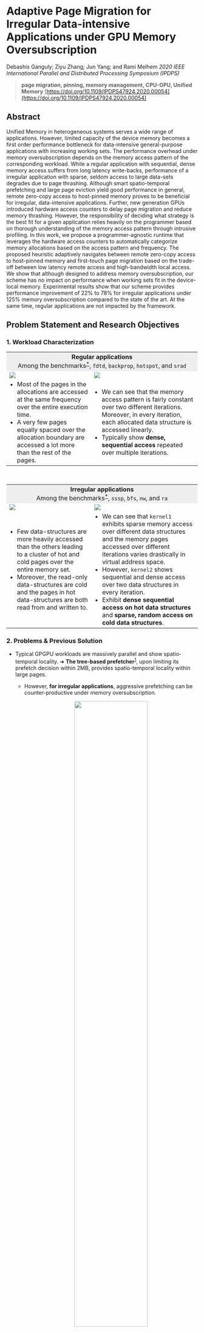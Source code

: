<script type="text/x-mathjax-config">
MathJax.Hub.Config({
  tex2jax: {inlineMath: [['$','$'], ['\\(','\\)']]}
});
</script>
<script src='https://cdnjs.cloudflare.com/ajax/libs/mathjax/2.7.5/latest.js?config=TeX-MML-AM_CHTML' async></script>

# Adaptive Page Migration for Irregular Data-intensive Applications under GPU Memory Oversubscription
Debashis Ganguly; Ziyu Zhang; Jun Yang; and Rami Melhem
*2020 IEEE International Parallel and Distributed Processing Symposium (IPDPS)*
> **page migration, pinning, memory management, CPU-GPU, Unified Memory**
> [https://doi.org/10.1109/IPDPS47924.2020.00054](https://doi.org/10.1109/IPDPS47924.2020.00054)

## Abstract
Unified Memory in heterogeneous systems serves a wide range of applications. However, limited capacity of the device memory becomes a first order performance bottleneck for data-intensive general-purpose applications with increasing working sets. The performance overhead under memory oversubscription depends on the memory access pattern of the corresponding workload. While a regular application with sequential, dense memory access suffers from long latency write-backs, performance of a irregular application with sparse, seldom access to large data-sets degrades due to page thrashing. Although smart spatio-temporal prefetching and large page eviction yield good performance in general, remote zero-copy access to host-pinned memory proves to be beneficial for irregular, data-intensive applications. Further, new generation GPUs introduced hardware access counters to delay page migration and reduce memory thrashing. However, the responsibility of deciding what strategy is the best fit for a given application relies heavily on the programmer based on thorough understanding of the memory access pattern through intrusive profiling. In this work, we propose a programmer-agnostic runtime that leverages the hardware access counters to automatically categorize memory allocations based on the access pattern and frequency. The proposed heuristic adaptively navigates between remote zero-copy access to host-pinned memory and first-touch page migration based on the trade-off between low latency remote access and high-bandwidth local access. We show that although designed to address memory oversubscription, our scheme has no impact on performance when working sets fit in the device-local memory. Experimental results show that our scheme provides performance improvement of 22% to 78% for irregular applications under 125% memory oversubscription compared to the state of the art. At the same time, regular applications are not impacted by the framework.

## Problem Statement and Research Objectives
### 1. Workload Characterization
<table width="100%">
  <tbody>
    <tr style="background-color:#EEE;">
      <td colspan="2" align="center"><b>Regular applications</b>
      <br> Among the benchmarks<sup><a name="fr" href="#fn">*</a></sup>, <code>fdtd</code>, <code>backprop</code>, <code>hotspot</code>, and <code>srad</code></td>
    </tr>
    <tr>
      <td><img src="./img/1.png">
      <td><img src="./img/2.png">
    </tr>
    <tr>
    <td><ul style="padding-left:20px; margin:0;"><li>Most of the pages in the allocations are accessed at the same frequency over the entire execution time.</li>
    <li>A very few pages equally spaced over the allocation boundary are accessed a lot more than the rest of the pages.</li></ul>
    <td><ul style="padding-left:20px; margin:0;"><li>We can see that the memory access pattern is fairly constant over two different iterations. Moreover, in every iteration, each allocated data structure is accessed linearly.</li>
    <li>Typically show <b>dense, sequential access</b> repeated over multiple iterations.</li></ul>
    </tr>
  </tbody>
</table>

<br>

<table width="100%">
  <tbody>
    <tr style="background-color:#EEE;">
      <td colspan="2" align="center"><b>Irregular applications</b>
      <br> Among the benchmarks<sup><a name="fr_" href="#fn">*</a></sup>, <code>sssp</code>, <code>bfs</code>, <code>nw</code>, and <code>ra</code></td>
    </tr>
    <tr>
      <td><img src="./img/3.png">
      <td><img src="./img/4.png">
    </tr>
    <tr>
    <td><ul style="padding-left:20px; margin:0;"><li>Few data-structures are more heavily accessed than the others leading to a cluster of hot and cold pages over the entire memory set.</li>
    <li>Moreover, the read-only data-structures are cold and the pages in hot data-structures are both read from and written to.</li></ul>
    <td><ul style="padding-left:20px; margin:0;"><li>We can see that <code>kernel1</code> exhibits sparse memory access over different data structures and the memory pages accessed over different iterations varies drastically in virtual address space.</li>
    <li>However, <code>kernel2</code> shows sequential and dense access over two data structures in every iteration.</li>
    <li>Exhibit <b>dense sequential access on hot data structures</b> and <b>sparse, random access on cold data structures</b>.</li></ul>
    </tr>
  </tbody>
</table>

### 2. Problems & Previous Solution
* Typical GPGPU workloads are massively parallel and show spatio-temporal locality.
  ➔ **The tree-based prefetcher**<sup><a name="fr1" href="#fn1">1</a></sup>, upon limiting its prefetch decision within 2MB, provides spatio-temporal locality within large pages.
  * However, **for irregular applications**, aggressive prefetching can be counter-productive under memory oversubscription.
    <p align="center" style="padding:0; margin:0;"><img src="./img/5.png" width="65%"></p>

    >To emulate memory oversubscription, working sets of the workloads are not scaled, rather the total free space is controlled by allocating dummy `cudaMalloc`ed variables because `cudaMalloc`ed allocations are pinned and not selected for eviction.

* Usage of host-pinned **"Zero-copy"**<sup><a name="fr2" href="#fn2">2</a></sup> memory buffers is suggested in both `CUDA` and `OpenCL` for irregular applications with sparse, rare access to large data.
  * As no data is copied to the device memory, it prevents memory oversubscription
  * Sparse accesses benefit from low latency direct access.
  * However, **for regular applications**, larger migration using prefetcher improves PCI-e bandwidth utilization and reduces the number of far-faults.
    * If GPU reads or writes to host pinned memory directly for multiple times, then kernel (GPU code) execution will slow down.

* `NVIDIA Volta GPUs` and `IBM Power9` introduced a new **hardware based page-level access counter**.
  * If an allocation is advised to be soft-pinned to the host memory, then the memory is not copied directly at the first-touch by the device.
  * Rather, the migration from the preferred location of host memory **to the device memory is delayed** based on a **static access counter threshold**, $t_{s}$.
    * If the page is **accessed to read data** for a certain number of times crossing the value of $t_{s}$ configured in the driver, the data is copied to the device memory.
    * On the other hand, **on write access**, the page is invalidated in the host page table and exclusively copied to the device memory irrespective of the access frequency.
  * However, **for regular applications**, having a static access counter based threshold for **delayed migration** incurs **additional overhead of remote access** because for dense sequential access, the data is eventually migrated to the local memory upon crossing the threshold.

## Proposed Method
To this end, we propose a **dynamic page placement strategy** for irregular general purpose applications.
  * Our proposed framework **leverages hardware-based access counters** to identify sparse and dense memory access and differentiate between hot and cold allocations.
* Over the course of execution, the framework achieves a balance between low latency remote access to host-pinned cold allocations and bandwidth-optimized local access to hot allocations in irregular applications with oversubscribed working sets.
* However, our framework **does not affect regular applications and applications with working sets smaller than the device memory capacity**.

### 1. Dynamic Access Counter Threshold
The goal of the framework, here, is **to tame down the aggression of the prefetcher** by delaying the page migration as the memory starts filling up to its maximum capacity.
* The proposed dynamic threshold, $t_{d}$ , **grows adaptively in response to the size of free space in the device memory** starting from 1 to the driver configured static threshold.

$$
    t_{d}= 
\begin{cases}
    t_{s} \times \frac{\text{Num. of allocated pages}}{\text{Total num. of pages}}+1,& \text{if no oversubscription} \newline 
    t_{s} \times (r+1) \times p,                                                     & \text{otherwise}
\end{cases}
$$

$$
\begin{array}{rcl}
\text{where} & t_{s} = & \text{Static access counter threshold,} \newline
 & r = & \text{Number of round trips or number of times evicted} \newline
 & p = & \text{Multiplicative Migration Penalty}
\end{array}
$$

1. Addresses the situations involving memory oversubscription
    * The framework is driven by the intuition that under memory oversubscription *cold* pages should be soft-pinned to the host memory and **only *hot* pages should be copied to device memory**.
2. $p$ : Multiplicative penalty for migration under oversubscription
    * configurable as a module parameter to the GPU driver
    * With $p = 2$ and $t_{s} = 8$, the pages are migrated after 16th access after oversubscription. 
      ➔ This helps reduce the amount of page thrashing.
3. $r$ : keeps count of the number of round trips or the number of time a certain chunk of memory is evicted
    * The intuition behind this heuristic is that **the more a page is thrashed, the harder it should be pinned to the host memory**.

### 2. Access Counter Based Page Replacement.
The framework also extends page replacement strategy leveraging the same access counters.
* **A naı̈ve LRU page replacement cannot differentiate** a set of cold pages from a set of hot pages.
* We **use the access counters** to sort the list of 2MB large pages in LRU list such that cold pages are prioritized over hot pages for eviction in irregular applications.
  * Thus, we incorporate a **simplified Least Frequently Used (LFU)** scheme in the framework.
* We also **prioritize read-only pages as eviction candidates**.
  * This is because on write access hot pages are migrated exclusively to the device memory irrespective of their access counter.

### 3. Access Counter Granularity
The tree-based prefetcher in `nvidia-uvm` module migrates data in multiple of **64KB basic blocks** based on the page faults relayed from GMMU.
* This leads us to the optimization of **maintaining access counters at 64KB basic block level** instead of 4KB page granularity.

### 4. Access Counter Maintenance
In our implementation, we use 32bits access registers.
* **The lower 27bits** are used for access counters and **most significant 5bits** are kept to keep track of round trip time or $r$.
  * **Hardware counters** are updated by GMMU on every page access during TLB look up.
  * Whereas, **runtime** reads the values of hardware access counters and maintains them as part of driver (/system software) memory.
    * As runtime is responsible to update GPU's page table, they are read, updated, and consulted on every PCIe migration.


## Evaluation and Results
1. **Baseline or Disabled**: the state of the art baseline where remote access is not enabled and data is migrated at first touch.
2. **Always**: the static access counter based threshold proposed in Volta GPUs.
    * It *delays migration* from the start *irrespective of memory oversubscription*.
3. **Oversub**: a static access counter based *delayed migration scheme enabled only after oversubscription*.
    * The following experiments only deal with 125% of device memory oversubscription.

### 1. Sensitivity to Static Migration Threshold
<p align="center" style="padding:0; margin:0;"><img src="./img/6.png" width="65%"></p>

### 2. The Case of No Oversubscription
<p align="center" style="padding:0; margin:0;"><img src="./img/7.png" width="65%"></p>

### 3. The Case of Oversubscription
<img src="./img/8.png" width="49%">
<img src="./img/9.png" width="49%">

### 4. Sensitivity to Multiplicative Penalty
<p align="center" style="padding:0; margin:0;"><img src="./img/10.png" width="65%"></p>

-----
## Notes
* Source Codes (with Benchmarks) : [https://github.com/DebashisGanguly/gpgpu-sim_UVMSmart](https://github.com/DebashisGanguly/gpgpu-sim_UVMSmart) <a name="fn" href="#fr">↵</a>

* Warps are stalled on **near-faults** which occurs only upon L2 cache misses.
  * However, in Unified Memory, a new type of faults, which we will refer to as **far-faults**, can occur when data is not physically present in the device local memory.
  * The overhead of a far-fault consists of two major components: **a far-fault handling latency** (typically 45μs in Pascal GPUs) **to walk and manage page table and the data migration latency** over PCI-e interconnect.
  * The data migration and kernel execution is serialized.

* **Tree-based prefetcher** trades in the spectrum of two extremities: 4KB small page and 2MB large page. <a name="fn1" href="#fr1">↵</a>
  * It adapts to the current state of the tree and opportunistically decides on the prefetch size ranging from 64KB to 1MB instead of a fixed granularity.
  * CUDA 8.0 introduced `cudaMemPrefetchAsync` which allows programmers to overlap the kernel execution with asynchronous parallel data migration. However, the onus of deciding what and when to prefetch still lies on the programmers.

* With **zero-copy** allocations, the physical allocation is hard-pinned to the host memory. <a name="fn2" href="#fr2">↵</a>
  * `cudaHostRegister` API allows `malloc`ed allocation to be pinned to the host memory and the kernels are launched with device pointer derived using `cudaHostGetDevicePointer` API.
  * **Remote zero-copy access has lower latency than the classic Direct Memory Access (DMA), but also suffers from lower bandwidth of PCIe interconnect**.
    * CUDA 9.0 offers the ability to provide user hints to the Unified Memory subsystem about the usage pattern.
      * `cudaMemAdviseSetAccessedBy` flag allows the device to establish direct mapping to the host memory.
      * `cudaMemAdviseSetPreferredLocation` allows to specify the preferred location of a memory allocation to be set to the host memory.